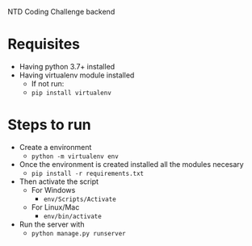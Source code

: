 NTD Coding Challenge backend

# Requisites

- Having python 3.7+ installed
- Having virtualenv module installed
  - If not run:
  - `pip install virtualenv`

# Steps to run

- Create a environment
  - `python -m virtualenv env`
- Once the environment is created installed all the modules necesary
  - `pip install -r requirements.txt`
- Then activate the script
  - For Windows
    - `env/Scripts/Activate`
  - For Linux/Mac
    - `env/bin/activate`
- Run the server with
  - `python manage.py runserver`
